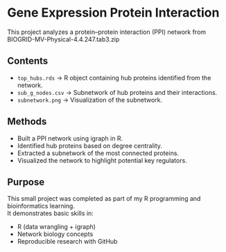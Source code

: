 # Gene Expression Protein Interaction

This project analyzes a protein–protein interaction (PPI) network from BIOGRID-MV-Physical-4.4.247.tab3.zip

## Contents
- `top_hubs.rds` → R object containing hub proteins identified from the network.
- `sub_g_nodes.csv` → Subnetwork of hub proteins and their interactions.
- `subnetwork.png` → Visualization of the subnetwork.

## Methods
- Built a PPI network using igraph in R.
- Identified hub proteins based on degree centrality.
- Extracted a subnetwork of the most connected proteins.
- Visualized the network to highlight potential key regulators.

## Purpose
This small project was completed as part of my R programming and bioinformatics learning.  
It demonstrates basic skills in:
- R (data wrangling + igraph)
- Network biology concepts
- Reproducible research with GitHub
